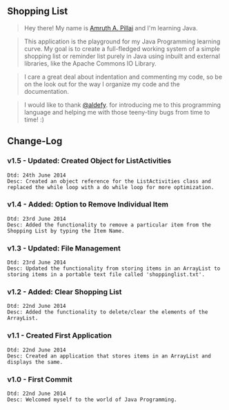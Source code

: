 ## Shopping List

> Hey there! My name is [Amruth A. Pillai](https://facebook.com/AmruthPillai) and I'm learning Java.

> This application is the playground for my Java Programming learning curve. My goal is to create a full-fledged working system of a simple shopping list or reminder list purely in Java using inbuilt and external libraries, like the Apache Commons IO Library.

> I care a great deal about indentation and commenting my code, so be on the look out for the way I organize my code and the documentation.

> I would like to thank [@aldefy](https://github.com/aldefy). for introducing me to this programming language and helping me with those teeny-tiny bugs from time to time! :)

## Change-Log

### v1.5 - Updated: Created Object for ListActivities

	Dtd: 24th June 2014
	Desc: Created an object reference for the ListActivities class and replaced the while loop with a do while loop for more optimization.

### v1.4 - Added: Option to Remove Individual Item

	Dtd: 23rd June 2014
	Desc: Added the functionality to remove a particular item from the Shopping List by typing the Item Name.

### v1.3 - Updated: File Management

	Dtd: 23rd June 2014
	Desc: Updated the functionality from storing items in an ArrayList to storing items in a portable text file called 'shoppinglist.txt'.

### v1.2 - Added: Clear Shopping List

	Dtd: 22nd June 2014
	Desc: Added the functionality to delete/clear the elements of the ArrayList.

### v1.1 - Created First Application

	Dtd: 22nd June 2014
	Desc: Created an application that stores items in an ArrayList and displays the same.

### v1.0 - First Commit

	Dtd: 22nd June 2014
	Desc: Welcomed myself to the world of Java Programming.
